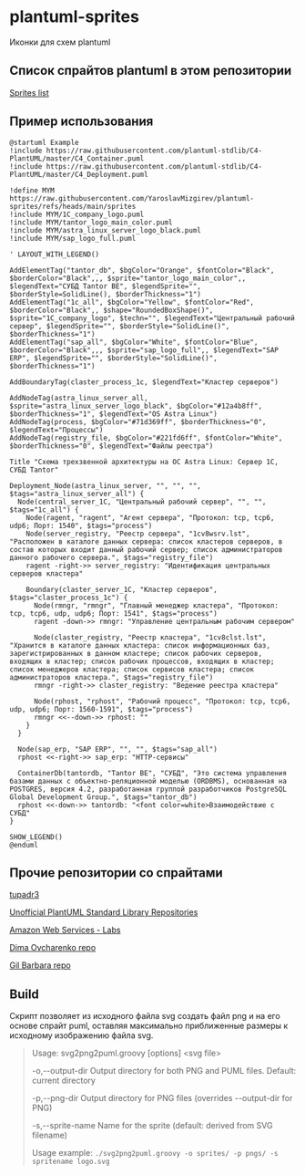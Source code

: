 # plantuml-sprites

Иконки для схем plantuml

## Список спрайтов plantuml в этом репозитории

[Sprites list](./sprites-list.md)

## Пример использования

```plantuml
@startuml Example
!include https://raw.githubusercontent.com/plantuml-stdlib/C4-PlantUML/master/C4_Container.puml
!include https://raw.githubusercontent.com/plantuml-stdlib/C4-PlantUML/master/C4_Deployment.puml

!define MYM https://raw.githubusercontent.com/YaroslavMizgirev/plantuml-sprites/refs/heads/main/sprites
!include MYM/1C_company_logo.puml
!include MYM/tantor_logo_main_color.puml
!include MYM/astra_linux_server_logo_black.puml
!include MYM/sap_logo_full.puml

' LAYOUT_WITH_LEGEND()

AddElementTag("tantor_db", $bgColor="Orange", $fontColor="Black", $borderColor="Black",,, $sprite="tantor_logo_main_color",, $legendText="СУБД Tantor BE", $legendSprite="", $borderStyle=SolidLine(), $borderThickness="1")
AddElementTag("1c_all", $bgColor="Yellow", $fontColor="Red", $borderColor="Black",, $shape="RoundedBoxShape()", $sprite="1C_company_logo", $techn="", $legendText="Центральный рабочий сервер", $legendSprite="", $borderStyle="SolidLine()", $borderThickness="1")
AddElementTag("sap_all", $bgColor="White", $fontColor="Blue", $borderColor="Black",,, $sprite="sap_logo_full",, $legendText="SAP ERP", $legendSprite="", $borderStyle="SolidLine()", $borderThickness="1")

AddBoundaryTag(claster_process_1c, $legendText="Кластер серверов")

AddNodeTag(astra_linux_server_all, $sprite="astra_linux_server_logo_black", $bgColor="#12a4b8ff", $borderThickness="1", $legendText="OS Astra Linux")
AddNodeTag(process, $bgColor="#71d369ff", $borderThickness="0", $legendText="Процессы")
AddNodeTag(registry_file, $bgColor="#221fd6ff", $fontColor="White", $borderThickness="0", $legendText="Файлы реестра")

Title "Схема трехзвенной архитектуры на ОС Astra Linux: Сервер 1С, СУБД Tantor"

Deployment_Node(astra_linux_server, "", "", "", $tags="astra_linux_server_all") {
  Node(central_server_1C, "Центральный рабочий сервер", "", "", $tags="1c_all") {
    Node(ragent, "ragent", "Агент сервера", "Протокол: tcp, tcp6, udp6; Порт: 1540", $tags="process")
    Node(server_registry, "Реестр сервера", "1cv8wsrv.lst", "Расположен в каталоге данных сервера: список кластеров серверов, в состав которых входит данный рабочий сервер; список администраторов данного рабочего сервера.", $tags="registry_file")
    ragent -right->> server_registry: "Идентификация центральных серверов кластера"

    Boundary(claster_server_1C, "Кластер серверов", $tags="claster_process_1c") {
      Node(rmngr, "rmngr", "Главный менеджер кластера", "Протокол: tcp, tcp6, udp, udp6; Порт: 1541", $tags="process")
      ragent -down->> rmngr: "Управление центральным рабочим сервером"

      Node(claster_registry, "Реестр кластера", "1cv8clst.lst", "Хранится в каталоге данных кластера: список информационных баз, зарегистрированных в данном кластере; список рабочих серверов, входящих в кластер; список рабочих процессов, входящих в кластер; список менеджеров кластера; список сервисов кластера; список администраторов кластера.", $tags="registry_file")
      rmngr -right->> claster_registry: "Ведение реестра кластера"

      Node(rphost, "rphost", "Рабочий процесс", "Протокол: tcp, tcp6, udp, udp6; Порт: 1560-1591", $tags="process")
      rmngr <<--down->> rphost: ""
    }
  }

  Node(sap_erp, "SAP ERP", "", "", $tags="sap_all")
  rphost <<-right->> sap_erp: "HTTP-сервисы"

  ContainerDb(tantordb, "Tantor BE", "СУБД", "Это система управления базами данных с объектно-реляционной моделью (ORDBMS), основанная на POSTGRES, версия 4.2, разработанная группой разработчиков PostgreSQL Global Development Group.", $tags="tantor_db")
  rphost <<-down->> tantordb: "<font color=white>Взаимодействие с СУБД"
}

SHOW_LEGEND()
@enduml
```

## Прочие репозитории со спрайтами

[tupadr3](https://github.com/tupadr3/plantuml-icon-font-sprites/tree/main)

[Unofficial PlantUML Standard Library Repositories](https://github.com/plantuml-stdlib/cicon-plantuml-sprites)

[Amazon Web Services - Labs](https://github.com/awslabs/aws-icons-for-plantuml)

[Dima Ovcharenko repo](https://github.com/ovcharenko-di/1ce-icons-for-plantuml)

[Gil Barbara repo](https://github.com/gilbarbara/logos)

## Build

Cкрипт позволяет из исходного файла svg создать файл png и на его основе спрайт puml, оставляя максимально приближенные размеры к исходному изображению файла svg.

> Usage: svg2png2puml.groovy [options] \<svg file>
>
>-o,--output-dir       Output directory for both PNG and PUML files. Default: current directory
>
>-p,--png-dir          Output directory for PNG files (overrides --output-dir for PNG)
>
>-s,--sprite-name      Name for the sprite (default: derived from SVG filename)
>
>Usage example: `./svg2png2puml.groovy -o sprites/ -p pngs/ -s spritename logo.svg`
